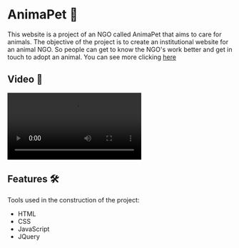 # AnimaPet :dog:
This website is a project of an NGO called AnimaPet that aims to care for animals. The objective of the project is to create an institutional website for an animal NGO. So people can get to know the NGO's work better and get in touch to adopt an animal. You can see more clicking [here](https://henriqueestanislau.github.io/AnimaPet/AnimaPet/index.html)


## Video :movie_camera:
![](https://user-images.githubusercontent.com/65318224/109213710-b378d000-778f-11eb-93b6-9e6f0751d216.mp4)

## Features :hammer_and_wrench:
Tools used in the construction of the project:
- HTML
- CSS
- JavaScript
- JQuery
